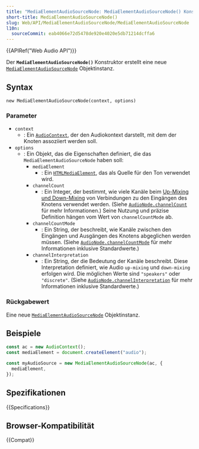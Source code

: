 ```yaml
---
title: "MediaElementAudioSourceNode: MediaElementAudioSourceNode() Konstruktor"
short-title: MediaElementAudioSourceNode()
slug: Web/API/MediaElementAudioSourceNode/MediaElementAudioSourceNode
l10n:
  sourceCommit: eab4066e72d5478de920e4020e5db71214dcffa6
---
```


{{APIRef("Web Audio API")}}

Der **`MediaElementAudioSourceNode()`** Konstruktor erstellt eine neue [`MediaElementAudioSourceNode`](/de/docs/Web/API/MediaElementAudioSourceNode) Objektinstanz.

## Syntax

```js-nolint
new MediaElementAudioSourceNode(context, options)
```

### Parameter

- `context`
  - : Ein [`AudioContext`](/de/docs/Web/API/AudioContext), der den Audiokontext darstellt, mit dem der Knoten assoziiert werden soll.
- `options`
  - : Ein Objekt, das die Eigenschaften definiert, die das `MediaElementAudioSourceNode` haben soll:
    - `mediaElement`
      - : Ein [`HTMLMediaElement`](/de/docs/Web/API/HTMLMediaElement), das als Quelle für den Ton verwendet wird.
    - `channelCount`
      - : Ein Integer, der bestimmt, wie viele Kanäle beim [Up-Mixing und Down-Mixing](/de/docs/Web/API/Web_Audio_API/Basic_concepts_behind_Web_Audio_API#up-mixing_and_down-mixing) von Verbindungen zu den Eingängen des Knotens verwendet werden. (Siehe
        [`AudioNode.channelCount`](/de/docs/Web/API/AudioNode/channelCount) für mehr Informationen.) Seine Nutzung und präzise
        Definition hängen vom Wert von `channelCountMode` ab.
    - `channelCountMode`
      - : Ein String, der beschreibt, wie Kanäle zwischen den Eingängen und Ausgängen des Knotens abgeglichen werden müssen. (Siehe [`AudioNode.channelCountMode`](/de/docs/Web/API/AudioNode/channelCountMode) für mehr Informationen inklusive Standardwerte.)
    - `channelInterpretation`
      - : Ein String, der die Bedeutung der Kanäle beschreibt. Diese
        Interpretation definiert, wie Audio `up-mixing` und `down-mixing` erfolgen wird.
        Die möglichen Werte sind `"speakers"` oder `"discrete"`. (Siehe
        [`AudioNode.channelInterpretation`](/de/docs/Web/API/AudioNode/channelInterpretation) für mehr Informationen inklusive Standardwerte.)

### Rückgabewert

Eine neue [`MediaElementAudioSourceNode`](/de/docs/Web/API/MediaElementAudioSourceNode) Objektinstanz.

## Beispiele

```js
const ac = new AudioContext();
const mediaElement = document.createElement("audio");

const myAudioSource = new MediaElementAudioSourceNode(ac, {
  mediaElement,
});
```

## Spezifikationen

{{Specifications}}

## Browser-Kompatibilität

{{Compat}}
